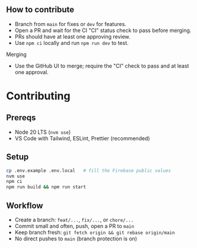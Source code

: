 ## How to contribute

- Branch from `main` for fixes or `dev` for features.
- Open a PR and wait for the CI "CI" status check to pass before merging.
- PRs should have at least one approving review.
- Use `npm ci` locally and run `npm run dev` to test.

Merging
- Use the GitHub UI to merge; require the "CI" check to pass and at least one approval.
# Contributing

## Prereqs
- Node 20 LTS (`nvm use`)
- VS Code with Tailwind, ESLint, Prettier (recommended)

## Setup
```bash
cp .env.example .env.local   # fill the Firebase public values
nvm use
npm ci
npm run build && npm run start
```

## Workflow
- Create a branch: `feat/...`, `fix/...`, or `chore/...`
- Commit small and often, push, open a PR to `main`
- Keep branch fresh: `git fetch origin && git rebase origin/main`
- No direct pushes to `main` (branch protection is on)
